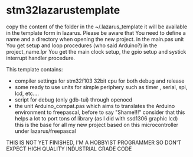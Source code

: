 # stm32lazarustemplate
copy the content of the folder in the ~/.lazarus_template
it will be available in the template form in lazarus.
Please be aware that You need to define a name and a directory when opening the new project.
in the main.pas unit You get setup and loop procedures (who said Arduino?)
in the project_name.lpr You get the main clock setup, the gpio setup and systick interrupt handler procedure.

This template contains:
- compiler settings for stm32f103 32bit cpu for both debug and release
- some ready to use units for simple periphery such as timer , serial, spi, lcd, etc....
- script for debug (only gdb-tui) through openocd
- the unit Arduino_compat.pas which aims to translates the Arduino environment to freepascal, 
  before to say "Shame!!!" consider that this helps a lot to port tons of library (as I did with ssd1306 graphic lcd)  
this is the base for all my new project based on this microcontroller under lazarus/freepascal

THIS IS NOT YET FINISHED, I'M A HOBBYIST PROGRAMMER SO DON'T EXPECT HIGH QUALITY INDUSTRIAL GRADE CODE 


